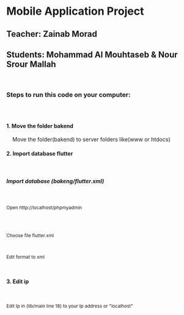 <style>p{font-size:12px;}</style>
<h1>Mobile Application Project</h1>
<h2>Teacher: Zainab Morad</h2>
<h2>Students: Mohammad Al Mouhtaseb & Nour Srour Mallah</h2>
<br>
<h3>Steps to run this code on your computer:<h3>
&nbsp <h4>1. Move the folder bakend</h4>
&nbsp &nbsp Move the folder(bakend) to server folders like(www or htdocs)
&nbsp <h4>2. Import database flutter</h4>
&nbsp &nbsp<h5>Import database (bakeng/flutter.xml)</h5>
&nbsp &nbsp &nbsp<p>Open http://localhost/phpmyadmin</p>
<div style="display: none;">
![image](https://github.com/mohammad-Al-Mouhtaseb/map/assets/83731873/478c1b7f-3c2b-48c5-ad85-3efadf351835)
</div>
<br>
&nbsp &nbsp &nbsp<p>Choose file flutter.xml</p>
&nbsp &nbsp &nbsp<p>Edit format to xml</p>
&nbsp <h4>3. Edit ip</h4>
&nbsp &nbsp <p>Edit Ip in (lib/main line 18) to your Ip address or "localhost"</p>
